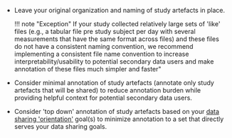 
* Leave your original organization and naming of study artefacts in place.
    
    !!! note "Exception"
        If your study collected relatively large sets of 'like' files (e.g., a tabular file pre study subject per day with several measurements that have the same format across files) and these files do not have a consistent naming convention, we recommend implementing a consistent file name convention to increase interpretability/usability to potential secondary data users and make annotation of these files much simpler and faster" 

* Consider minimal annotation of study artefacts (annotate only study artefacts that will be shared) to reduce annotation burden while providing helpful context for potential secondary data users.

* Consider 'top down' annotation of study artefacts based on your [data sharing 'orientation'](#what-is-your-data-sharing-orientation) goal(s) to minimize annotation to a set that directly serves your data sharing goals.  